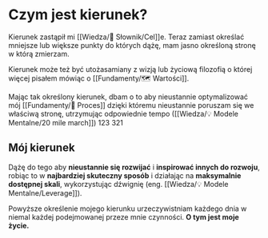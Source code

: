 # Czym jest kierunek?
Kierunek zastąpił mi [[Wiedza/📑 Słownik/Cel]]e. Teraz zamiast określać mniejsze lub większe punkty do których dążę, mam jasno określoną stronę w którą zmierzam.

Kierunek może też być utożasamiany z wizją lub życiową filozofią o której więcej pisałem mówiąc o [[Fundamenty/🗺️ Wartości]]. 

Mając tak określony kierunek, dbam o to aby nieustannie optymalizować mój [[Fundamenty/💫 Proces]] dzięki któremu nieustannie poruszam się we właściwą stronę, utrzymując odpowiednie tempo ([[Wiedza/💡 Modele Mentalne/20 mile march]])
123
321
## Mój kierunek
Dążę do tego aby **nieustannie się rozwijać** i **inspirować innych do rozwoju**, robiąc to w **najbardziej skuteczny sposób** i działając na **maksymalnie dostępnej skali**, wykorzystując dźwignię (eng. [[Wiedza/💡 Modele Mentalne/Leverage]]).

Powyższe określenie mojego kierunku urzeczywistniam każdego dnia w niemal każdej podejmowanej przeze mnie czynności. **O tym jest moje życie.**
